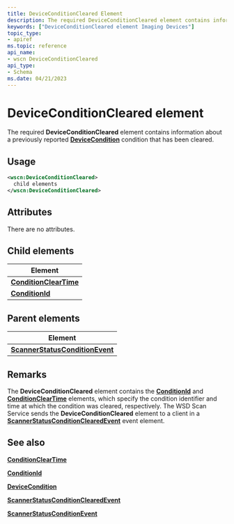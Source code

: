 ```yaml
---
title: DeviceConditionCleared Element
description: The required DeviceConditionCleared element contains information about a previously reported DeviceCondition condition that has been cleared.
keywords: ["DeviceConditionCleared element Imaging Devices"]
topic_type:
- apiref
ms.topic: reference
api_name:
- wscn DeviceConditionCleared
api_type:
- Schema
ms.date: 04/21/2023
---
```


# DeviceConditionCleared element

The required **DeviceConditionCleared** element contains information about a previously reported [**DeviceCondition**](devicecondition.md) condition that has been cleared.

## Usage

```xml
<wscn:DeviceConditionCleared>
  child elements
</wscn:DeviceConditionCleared>
```

## Attributes

There are no attributes.

## Child elements

| Element |
|--|
| [**ConditionClearTime**](conditioncleartime.md) |
| [**ConditionId**](conditionid.md) |

## Parent elements

| Element |
|--|
| [**ScannerStatusConditionEvent**](scannerstatusconditionevent.md) |

## Remarks

The **DeviceConditionCleared** element contains the [**ConditionId**](conditionid.md) and [**ConditionClearTime**](conditioncleartime.md) elements, which specify the condition identifier and time at which the condition was cleared, respectively. The WSD Scan Service sends the **DeviceConditionCleared** element to a client in a [**ScannerStatusConditionClearedEvent**](scannerstatusconditionclearedevent.md) event element.

## See also

[**ConditionClearTime**](conditioncleartime.md)

[**ConditionId**](conditionid.md)

[**DeviceCondition**](devicecondition.md)

[**ScannerStatusConditionClearedEvent**](scannerstatusconditionclearedevent.md)

[**ScannerStatusConditionEvent**](scannerstatusconditionevent.md)
